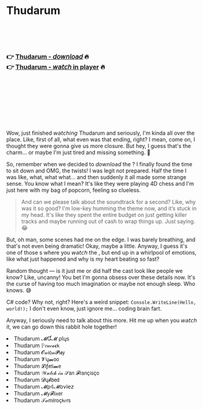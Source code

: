 <h1>Thudarum</h1>

<br><br><br>

<h3>👉 <a href="https://Musas-ropemride1971.github.io/lgdyhttdeo/">Thudarum - 𝘥𝘰𝘸𝘯𝘭𝘰𝘢𝘥</a> 🔥<br>
👉 <a href="https://Musas-ropemride1971.github.io/lgdyhttdeo/">Thudarum - 𝘸𝘢𝘵𝘤𝘩 in player</a> 🔥
</h3>



<br><br><br><br><br><br><br>


Wow, just finished 𝘸𝘢𝘵𝘤𝘩𝘪𝘯𝘨 Thudarum and seriously, I'm kinda all over the place. Like, first of all, what even was that ending, right? I mean, come on, I thought they were gonna give us more closure. But hey, I guess that's the charm... or maybe I'm just tired and missing something. 🤔

So, remember when we decided to 𝘥𝘰𝘸𝘯𝘭𝘰𝘢𝘥 the  ? I finally found the time to sit down and OMG, the twists! I was legit not prepared. Half the time I was like, what, what what... and then suddenly it all made some strange sense. You know what I mean? It's like they were playing 4D chess and I'm just here with my bag of popcorn, feeling so clueless.

> And can we please talk about the soundtrack for a second? Like, why was it so good? I'm low-key humming the theme now, and it’s stuck in my head. It's like they spent the entire budget on just getting killer tracks and maybe running out of cash to wrap things up. Just saying. 😂

But, oh man, some scenes had me on the edge. I was barely breathing, and that's not even being dramatic! Okay, maybe a little. Anyway, I guess it's one of those  s where you 𝘸𝘢𝘵𝘤𝘩 the  , but end up in a whirlpool of emotions, like what just happened and why is my heart beating so fast?

Random thought — is it just me or did half the cast look like people we know? Like, uncanny! You bet I'm gonna obsess over these details now. It's the curse of having too much imagination or maybe not enough sleep. Who knows. 😅

C# code? Why not, right? Here's a weird snippet: `Console.WriteLine(Hello, world!);` I don't even know, just ignore me... coding brain fart.

Anyway, I seriously need to talk about this more. Hit me up when you 𝘸𝘢𝘵𝘤𝘩 it, we can go down this rabbit hole together!

<li>Thudarum 𝓜Ɠ𝓜 ρ𝗅ų𝗌</li>
<li>Thudarum 𝙿𝑒𝒶𝒸𝓸𝐜𝗄</li>
<li>Thudarum 𝓞𝓃𝗂𝗈𝓃𝓟𝗅𝖆𝗒</li>
<li>Thudarum 𝓥ų𝓶𝗈𝗈</li>
<li>Thudarum 𝓛𝗂ƒ𝖾𝗍𝗂𝓶𝖾</li>
<li>Thudarum 𝒲𝒶𝓉𝒸𝒽 𝒾𝓃 𝒮𝖺𝗇 𝓕𝗋𝖺𝗇ç𝗂𝗌ç𝗈</li>
<li>Thudarum 𝓓ų𝓫𝖻𝖾𝖽</li>
<li>Thudarum 𝓜ρ𝟜𝓜𝗈ν𝗂𝖾𝗓</li>
<li>Thudarum 𝓜𝗒𝓕𝗅𝗂𝗑𝖾𝗋</li>
<li>Thudarum 𝒯𝒶𝗆𝗂𝗅𝗋𝗈ç𝗄𝑒𝗋𝗌</li>
